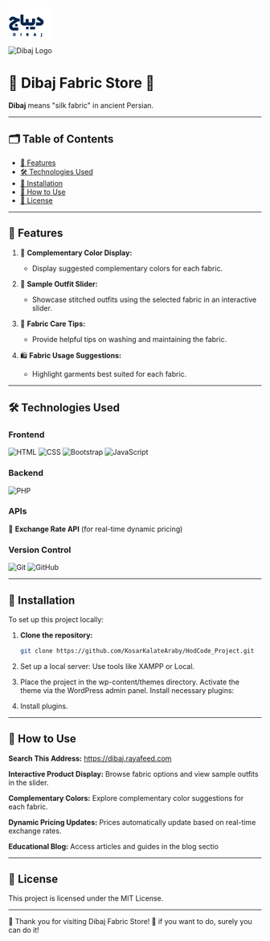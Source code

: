 
![Logo](Code/assets/image/logo.svg)

![Dibaj Logo](https://img.shields.io/badge/Dibaj-Logo-FF69B4?style=for-the-badge)

# 🌟 Dibaj Fabric Store 🌟

**Dibaj** means "silk fabric" in ancient Persian.

---
## 🗂️ Table of Contents

- [🌈 Features](#-features)
- [🛠️ Technologies Used](#️-technologies-used)
- [🚀 Installation](#-installation)
- [📖 How to Use](#-how-to-use)
- [📜 License](#-license)

---

## 🌈 Features

1. 🎨 **Complementary Color Display:**
   - Display suggested complementary colors for each fabric.

2. 👗 **Sample Outfit Slider:**
   - Showcase stitched outfits using the selected fabric in an interactive slider.

3. 🧼 **Fabric Care Tips:**
   - Provide helpful tips on washing and maintaining the fabric.

4. 🛍️ **Fabric Usage Suggestions:**
   - Highlight garments best suited for each fabric.

---

## 🛠️ Technologies Used

### Frontend
![HTML](https://img.shields.io/badge/HTML-E34F26?style=for-the-badge&logo=html5&logoColor=white)
![CSS](https://img.shields.io/badge/CSS-1572B6?style=for-the-badge&logo=css3&logoColor=white)
![Bootstrap](https://img.shields.io/badge/Bootstrap-563D7C?style=for-the-badge&logo=bootstrap&logoColor=white)
![JavaScript](https://img.shields.io/badge/JavaScript-F7DF1E?style=for-the-badge&logo=javascript&logoColor=black)

### Backend
![PHP](https://img.shields.io/badge/PHP-777BB4?style=for-the-badge&logo=php&logoColor=white)


### APIs
🔗 **Exchange Rate API** (for real-time dynamic pricing)

### Version Control
![Git](https://img.shields.io/badge/Git-F05032?style=for-the-badge&logo=git&logoColor=white)
![GitHub](https://img.shields.io/badge/GitHub-181717?style=for-the-badge&logo=github&logoColor=white)

---

## 🚀 Installation

To set up this project locally:

1. **Clone the repository:**

   ```bash
   git clone https://github.com/KosarKalateAraby/HodCode_Project.git

2. Set up a local server: Use tools like XAMPP or Local.


3. Place the project in the wp-content/themes directory.
Activate the theme via the WordPress admin panel.
Install necessary plugins:

4. Install plugins.
---


## 📖 How to Use

**Search This Address:**
 https://dibaj.rayafeed.com

**Interactive Product Display:**
 Browse fabric options and view sample outfits in the slider.

**Complementary Colors:**
 Explore complementary color suggestions for each fabric.

**Dynamic Pricing Updates:**
 Prices automatically update based on real-time exchange rates.

**Educational Blog:**
 Access articles and guides in the blog sectio

---


## 📜 License
This project is licensed under the MIT License.

---

🌟 Thank you for visiting Dibaj Fabric Store! 🌟
if you want to do, surely you can do it!
